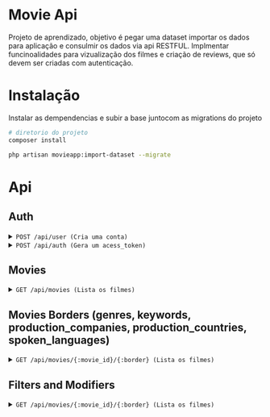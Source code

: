 # Movie Api

Projeto de aprendizado, objetivo é pegar uma dataset importar os dados para aplicação e consulmir os dados via api RESTFUL. Implmentar funcinoalidades para vizualização dos filmes e criação de reviews, que só devem ser criadas com autenticação.

# Instalação
Instalar as dempendencias e subir a base juntocom as migrations do projeto
```bash
# diretorio do projeto
composer install

php artisan movieapp:import-dataset --migrate
```

# Api

## Auth

<details>
<summary> <code>POST /api/user (Cria uma conta) </code> </summary>
Endpoint para criar um usuário no sistema

### Request 
```json
{
    "nome": "John Doe",
    "email": "johndoe@email.com",
    "password": "1a3b5c",
    "comfirmed_password": "1a3b5c"
}
```

### Response 201

### Response 422
```json
[
    {
        "email": [
            "The email field is required"
        ],
        "confirmed_password": [
            ...
        ]
    }
]
```
</details>

<details>
<summary> <code>POST /api/auth (Gera um acess_token) </code> </summary>
Endpoint para criar um token_access para consulmir a api.

### Request 
```json
{
    "email": "johndoe@email.com",
    "password": "1a3b5c"
}
```

### Response
```json
// HTTP CODE 200
{
    "access_token": "{$token}",
    "expire": 3600
}
```
</details>

## Movies

<details>
<summary> <code>GET /api/movies (Lista os filmes) </code> </summary>
Endpoint para listar os filmes. A lista retornar por padão 10 registros.


### Response 200
```json
[
    "data": [
        {
            "id": "",
            "budget": "",
            "genres": [
                {
                    "id": "",
                    "name": ""
                },
                ...
            ],
            "homepage": "",
            "keywords": [
                {
                    "id": "",
                    "name": ""
                },
                ...
            ],
            "original_language": "",
            "original_title": "",
            "overview": "",
            "popularity": "",
            "production_companies": [
                {
                    "id": "",
                    "name": ""
                },
                ...
            ],
            "production_countries": [
                {
                    "name": "",
                    "iso_3166_1": ""
                },
                ...
            ],
            "release_date": "",
            "revenue": "",
            "runtime": "",
            "spoken_languages": [
                {
                    "name": "",
                    "iso_639_1": ""
                },
                ...
            ],
            "status": "",
            "tagline": "",
            "title": "",
            "vote_average": "",
            "vote_count": "",
        },
        {
            ...
        }
    ],
    // Paginate Data
    "count": 10,
    "next_page": "",
    "curr_page": ""
]
```
</details>

## Movies Borders (genres, keywords, production_companies, production_countries, spoken_languages)

<details>
<summary> <code>GET /api/movies/{:movie_id}/{:border} (Lista os filmes) </code> </summary>
Endpoint para listar os generos de um filme. A lista retornar por padão 10 registros.


### Response 200
```json
[
    "movie_id": "",
    ":border": [
        {
            "id": "",
            "name": ""
        },
        ...
    ],
    // Paginate Data
    "count": 10,
    "next_page": "",
    "curr_page": ""
]
```
</details>


## Filters and Modifiers

<details>
<summary> <code>GET /api/movies/{:movie_id}/{:border} (Lista os filmes) </code> </summary>
Filtros e modificadores para ajustar o retorno da listagem de filems

> | filter/modify | accept parametes | description |
> | ------------- | ---------------- | ----------- |
> | limit | min:1 max:100 | Número de registros por busca |
> | sort | sort=id:desc | Ordenação dos registro |
> | fields | fields=id,title,overview | Filtra os campos da entidade principal (movie) |
> | sub fields | fields=id,title,keywords.name,spoken_languages.iso_639_1 | Filtra os campos da entidade principal (movie) junto com entidade de bordas |
> | query | query={:field}:{:op}:{:value} | Filtra os registro por campo, operador e valor. <a href="#fields-and-operators">Campos e Operadores</a> |

<h3 id="fields-and-operators">
Campos e operadores permitidos na Query
</h3>

Campos

> | fields | type data | description |
> | ------ | --------- | ----------- |
> | title | stirng |  |
> | original_title | stirng |  |
> | overview | string | |
> | status | string |  |
> | budget | string, decimal | Valor do filme com ponto flutuante (100.000) |
> | id | int | |
> | :border.name |string | keywords.name, genres.name |
> | :border.iso_3166_1 |int | production_companies.iso_3166_1 |
> | :border.iso_3166_1 |int | production_countries.iso_3166_1 |
> | :border.id |int | keywords.id, genres.id |

Operadores

> | operator | description |
> | -------- | ----------- |
> | eq | Valor igual, para compos numericos e de texto |
> | gt | Valor maior que, para campos numericos |
> | lt | Valor menor que, para campos numericos |
> | lk | Valores que estão contidos na string |

### Exemplos
@todo